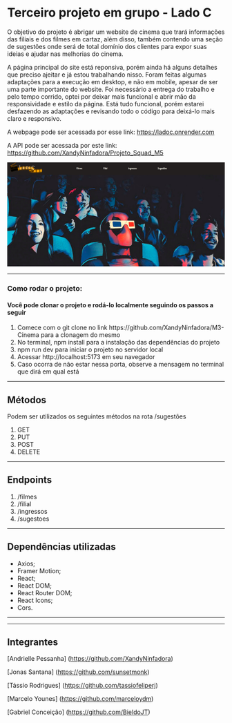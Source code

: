 # Terceiro projeto em grupo - Lado C
O objetivo do projeto é abrigar um website de cinema que trará informações das filiais e dos filmes em cartaz, além disso, também contendo uma seção de sugestões onde será de total domínio dos clientes para expor suas ideias e ajudar nas melhorias do cinema.

A página principal do site está reponsiva, porém ainda há alguns detalhes que preciso ajeitar e já estou trabalhando nisso. Foram feitas algumas adaptações para a execução em desktop, e não em mobile, apesar de ser uma parte importante do website. Foi necessário a entrega do trabalho e pelo tempo corrido, optei por deixar mais funcional e abrir mão da responsividade e estilo da página. Está tudo funcional, porém estarei desfazendo as adaptações e revisando todo o código para deixá-lo mais claro e responsivo.

A webpage pode ser acessada por esse link: https://ladoc.onrender.com

A API pode ser acessada por este link: https://github.com/XandyNinfadora/Projeto_Squad_M5

<img src="site.png" width="700px"/>

<hr>
<h3> Como rodar o projeto:</h3>
<h4> Você pode clonar o projeto e rodá-lo localmente seguindo os passos a seguir</h4>
<ol>
<li> Comece com o git clone no link https://github.com/XandyNinfadora/M3-Cinema para a clonagem do mesmo </li>
<li> No terminal, npm install para a instalação das dependências do projeto </li>
<li> npm run dev para iniciar o projeto no servidor local </li>
<li> Acessar http://localhost:5173 em seu navegador </li>
<li> Caso ocorra de não estar nessa porta, observe a mensagem no terminal que dirá em qual está </li>
</ol>

<hr>

## Métodos
Podem ser utilizados os seguintes métodos na rota /sugestões
<ol>
<li> GET </li>
<li> PUT </li>
<li> POST </li>
<li> DELETE </li>
</ol>

<hr>

## Endpoints
<ol>
<li> /filmes </li>
<li> /filial </li>
<li> /ingressos </li>
<li> /sugestoes </li>
</ol>

<hr>

## Dependências utilizadas
- Axios;
- Framer Motion;
- React;
- React DOM; 
- React Router DOM;
- React Icons;
- Cors.

<hr>


<hr>

## Integrantes

[Andrielle Pessanha] (https://github.com/XandyNinfadora)

[Jonas Santana] (https://github.com/sunsetmonk)

[Tássio Rodrigues] (https://github.com/tassiofeliperj)

[Marcelo Younes] (https://github.com/marceloydm)

[Gabriel Conceição] (https://github.com/BieldoJT)

<br>
